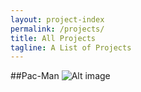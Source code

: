 ```yaml
---
layout: project-index
permalink: /projects/
title: All Projects
tagline: A List of Projects
---
```

##Pac-Man
![Alt image](/images/pacman.png "Figure 2")

